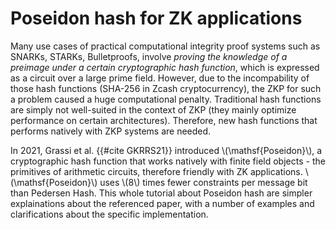 # Poseidon hash for ZK applications

Many use cases of practical computational integrity proof systems such as SNARKs, STARKs, Bulletproofs, involve *proving the knowledge of a preimage under a certain cryptographic hash function*, which is expressed as a circuit over a large prime field. However, due to the incompability of those hash functions (SHA-256 in Zcash cryptocurrency), the ZKP for such a problem caused a huge computational penalty. Traditional hash functions are simply not well-suited in the context of ZKP (they mainly optimize performance on certain architectures). Therefore, new hash functions that performs natively with ZKP systems are needed.

In 2021, Grassi et al. {{#cite GKRRS21}} introduced \\(\mathsf{Poseidon}\\), a cryptographic hash function that works natively with finite field objects - the primitives of arithmetic circuits, therefore friendly with ZK applications. \\(\mathsf{Poseidon}\\) uses \\(8\\) times fewer constraints per message bit than Pedersen Hash. This whole tutorial about Poseidon hash are simpler explainations about the referenced paper, with a number of examples and clarifications about the specific implementation.